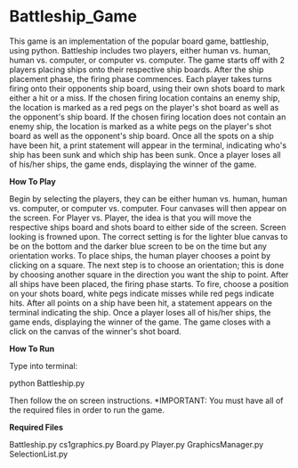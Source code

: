 Battleship_Game
===============

This game is an implementation of the popular board game, battleship, using 
python. Battleship includes two players, either human vs. human, human vs. 
computer, or computer vs. computer.  The game starts off with 2 players 
placing ships onto their respective ship boards.  After the ship placement 
phase, the firing phase commences.  Each player takes turns firing onto their 
opponents ship board, using their own shots board to mark either a hit or a 
miss.  If the chosen firing location contains an enemy ship, the location is 
marked as a red pegs on the player's shot board as well as the opponent's ship 
board.  If the chosen firing location does not contain an enemy ship, the 
location is marked as a white pegs on the player's shot board as well as the 
opponent's ship board.  Once all the spots on a ship have been hit, a print 
statement will appear in the terminal, indicating who's ship has been sunk and 
which ship has been sunk.  Once a player loses all of his/her ships, the game 
ends, displaying the winner of the game.  

********How To Play********

Begin by selecting the players, they can be either human vs. human, human vs. 
computer, or computer vs. computer.  Four canvases will then appear on the 
screen. For Player vs. Player, the idea is that you will move the respective 
ships board and shots board to either side of the screen.  Screen looking is 
frowned upon. The correct setting is for the lighter blue canvas to be on the 
bottom and the darker blue screen to be on the time but any orientation works. 
To place ships, the human player chooses a point by clicking on a square. 
The next step is to choose an orientation; this is done by choosing another 
square in the direction you want the ship to point. After all ships have been 
placed, the firing phase starts.  To fire, choose a position on your shots 
board, white pegs indicate misses while red pegs indicate hits. After all 
points on a ship have been hit, a statement appears on the terminal indicating 
the ship.  Once a player loses all of his/her ships, the game ends, displaying
the winner of the game.  The game closes with a click on the canvas of the 
winner's shot board.

********How To Run********

Type into terminal:

python Battleship.py

Then follow the on screen instructions. 
*IMPORTANT: You must have all of the required files in order to run the game.

********Required Files********

Battleship.py
cs1graphics.py
Board.py
Player.py
GraphicsManager.py
SelectionList.py